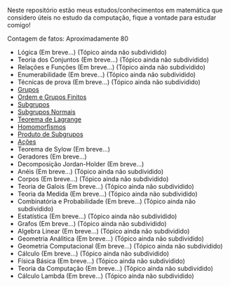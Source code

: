 Neste repositório estão meus estudos/conhecimentos em matemática que considero úteis no estudo da computação, fique a vontade para estudar comigo!

Contagem de fatos: Aproximadamente 80

- Lógica (Em breve...) (Tópico ainda não subdividido)
- Teoria dos Conjuntos (Em breve...) (Tópico ainda não subdividido)
- Relações e Funções (Em breve...) (Tópico ainda não subdividido)
- Enumerabilidade (Em breve...) (Tópico ainda não subdividido)
- Técnicas de prova (Em breve...) (Tópico ainda não subdividido)
- [Grupos](/page%201.md)
- [Ordem e Grupos Finitos](/page%202.md)
- [Subgrupos](/page%203.md)
- [Subgrupos Normais](/page%204.md)
- [Teorema de Lagrange](/page%205.md)
- [Homomorfismos](/page%206.md)
- [Produto de Subgrupos](/page%207.md)
- [Ações](/page%208.md)
- Teorema de Sylow (Em breve...)
- Geradores (Em breve...)
- Decomposição Jordan-Holder (Em breve...)
- Anéis (Em breve...) (Tópico ainda não subdividido)
- Corpos (Em breve...) (Tópico ainda não subdividido)
- Teoria de Galois (Em breve...) (Tópico ainda não subdividido)
- Teoria da Medida (Em breve...) (Tópico ainda não subdividido)
- Combinatória e Probabilidade (Em breve...) (Tópico ainda não subdividido)
- Estatística (Em breve...) (Tópico ainda não subdividido)
- Grafos (Em breve...) (Tópico ainda não subdividido)
- Algebra Linear (Em breve...) (Tópico ainda não subdividido)
- Geometria Análitica (Em breve...) (Tópico ainda não subdividido)
- Geometria Computacional (Em breve...) (Tópico ainda não subdividido)
- Cálculo (Em breve...) (Tópico ainda não subdividido)
- Física Básica (Em breve...) (Tópico ainda não subdividido)
- Teoria da Computação (Em breve...) (Tópico ainda não subdividido)
- Cálculo Lambda (Em breve...) (Tópico ainda não subdividido)
